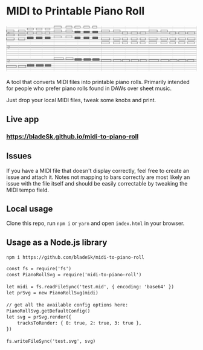 # MIDI to Printable Piano Roll

![Piano roll example](misc/preview@2x.png)

A tool that converts MIDI files into printable piano rolls. Primarily intended for people who prefer piano rolls found in DAWs over sheet music.

Just drop your local MIDI files, tweak some knobs and print.

## Live app
### https://bladeSk.github.io/midi-to-piano-roll

## Issues

If you have a MIDI file that doesn't display correctly, feel free to create an issue and attach it. Notes not mapping to bars correctly are most likely an issue with the file itself and should be easily correctable by tweaking the MIDI tempo field.

## Local usage

Clone this repo, run `npm i` or `yarn` and open `index.html` in your browser.

## Usage as a Node.js library

`npm i https://github.com/bladeSk/midi-to-piano-roll`

```
const fs = require('fs')
const PianoRollSvg = require('midi-to-piano-roll')

let midi = fs.readFileSync('test.mid', { encoding: 'base64' })
let prSvg = new PianoRollSvg(midi)

// get all the available config options here: PianoRollSvg.getDefaultConfig()
let svg = prSvg.render({
	tracksToRender: { 0: true, 2: true, 3: true },
})

fs.writeFileSync('test.svg', svg)
```
